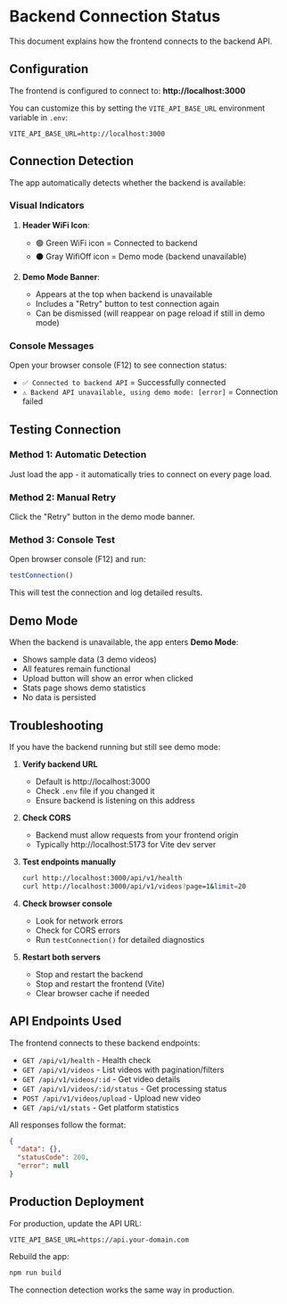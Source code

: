 # Backend Connection Status

This document explains how the frontend connects to the backend API.

## Configuration

The frontend is configured to connect to: **http://localhost:3000**

You can customize this by setting the `VITE_API_BASE_URL` environment variable in `.env`:

```env
VITE_API_BASE_URL=http://localhost:3000
```

## Connection Detection

The app automatically detects whether the backend is available:

### Visual Indicators

1. **Header WiFi Icon**:
   - 🟢 Green WiFi icon = Connected to backend
   - ⚫ Gray WifiOff icon = Demo mode (backend unavailable)

2. **Demo Mode Banner**:
   - Appears at the top when backend is unavailable
   - Includes a "Retry" button to test connection again
   - Can be dismissed (will reappear on page reload if still in demo mode)

### Console Messages

Open your browser console (F12) to see connection status:
- `✅ Connected to backend API` = Successfully connected
- `⚠️ Backend API unavailable, using demo mode: [error]` = Connection failed

## Testing Connection

### Method 1: Automatic Detection
Just load the app - it automatically tries to connect on every page load.

### Method 2: Manual Retry
Click the "Retry" button in the demo mode banner.

### Method 3: Console Test
Open browser console (F12) and run:
```javascript
testConnection()
```

This will test the connection and log detailed results.

## Demo Mode

When the backend is unavailable, the app enters **Demo Mode**:
- Shows sample data (3 demo videos)
- All features remain functional
- Upload button will show an error when clicked
- Stats page shows demo statistics
- No data is persisted

## Troubleshooting

If you have the backend running but still see demo mode:

1. **Verify backend URL**
   - Default is http://localhost:3000
   - Check `.env` file if you changed it
   - Ensure backend is listening on this address

2. **Check CORS**
   - Backend must allow requests from your frontend origin
   - Typically http://localhost:5173 for Vite dev server

3. **Test endpoints manually**
   ```bash
   curl http://localhost:3000/api/v1/health
   curl http://localhost:3000/api/v1/videos?page=1&limit=20
   ```

4. **Check browser console**
   - Look for network errors
   - Check for CORS errors
   - Run `testConnection()` for detailed diagnostics

5. **Restart both servers**
   - Stop and restart the backend
   - Stop and restart the frontend (Vite)
   - Clear browser cache if needed

## API Endpoints Used

The frontend connects to these backend endpoints:

- `GET /api/v1/health` - Health check
- `GET /api/v1/videos` - List videos with pagination/filters
- `GET /api/v1/videos/:id` - Get video details
- `GET /api/v1/videos/:id/status` - Get processing status
- `POST /api/v1/videos/upload` - Upload new video
- `GET /api/v1/stats` - Get platform statistics

All responses follow the format:
```json
{
  "data": {},
  "statusCode": 200,
  "error": null
}
```

## Production Deployment

For production, update the API URL:

```env
VITE_API_BASE_URL=https://api.your-domain.com
```

Rebuild the app:
```bash
npm run build
```

The connection detection works the same way in production.